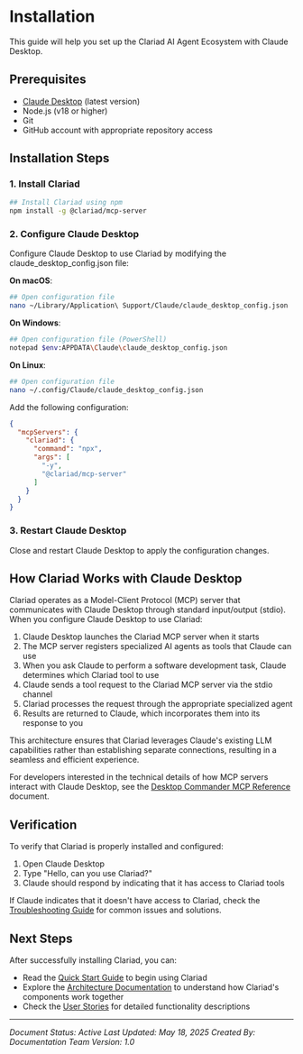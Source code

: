 # Installation

This guide will help you set up the Clariad AI Agent Ecosystem with Claude Desktop.

## Prerequisites

- [Claude Desktop](https://claude.ai/download) (latest version)
- Node.js (v18 or higher)
- Git
- GitHub account with appropriate repository access

## Installation Steps

### 1. Install Clariad

```bash
## Install Clariad using npm
npm install -g @clariad/mcp-server
```

### 2. Configure Claude Desktop

Configure Claude Desktop to use Clariad by modifying the claude_desktop_config.json file:

**On macOS**:
```bash
## Open configuration file
nano ~/Library/Application\ Support/Claude/claude_desktop_config.json
```

**On Windows**:
```bash
## Open configuration file (PowerShell)
notepad $env:APPDATA\Claude\claude_desktop_config.json
```

**On Linux**:
```bash
## Open configuration file
nano ~/.config/Claude/claude_desktop_config.json
```

Add the following configuration:

```json
{
  "mcpServers": {
    "clariad": {
      "command": "npx",
      "args": [
        "-y",
        "@clariad/mcp-server"
      ]
    }
  }
}
```

### 3. Restart Claude Desktop

Close and restart Claude Desktop to apply the configuration changes.

## How Clariad Works with Claude Desktop

Clariad operates as a Model-Client Protocol (MCP) server that communicates with Claude Desktop through standard input/output (stdio). When you configure Claude Desktop to use Clariad:

1. Claude Desktop launches the Clariad MCP server when it starts
2. The MCP server registers specialized AI agents as tools that Claude can use
3. When you ask Claude to perform a software development task, Claude determines which Clariad tool to use
4. Claude sends a tool request to the Clariad MCP server via the stdio channel
5. Clariad processes the request through the appropriate specialized agent
6. Results are returned to Claude, which incorporates them into its response to you

This architecture ensures that Clariad leverages Claude's existing LLM capabilities rather than establishing separate connections, resulting in a seamless and efficient experience.

For developers interested in the technical details of how MCP servers interact with Claude Desktop, see the [Desktop Commander MCP Reference](/docs/reference/desktop-commander-mcp-reference.md) document.

## Verification

To verify that Clariad is properly installed and configured:

1. Open Claude Desktop
2. Type "Hello, can you use Clariad?"
3. Claude should respond by indicating that it has access to Clariad tools

If Claude indicates that it doesn't have access to Clariad, check the [Troubleshooting Guide](troubleshooting.md) for common issues and solutions.

## Next Steps

After successfully installing Clariad, you can:

- Read the [Quick Start Guide](quickstart.md) to begin using Clariad
- Explore the [Architecture Documentation](/docs/architecture/README.md) to understand how Clariad's components work together
- Check the [User Stories](/docs/user-stories/README.md) for detailed functionality descriptions

---

*Document Status: Active*
*Last Updated: May 18, 2025*
*Created By: Documentation Team*
*Version: 1.0*
